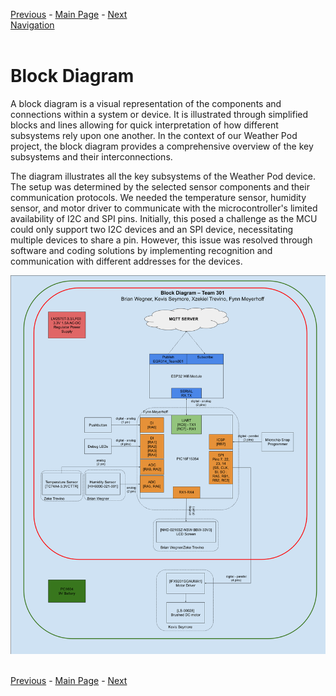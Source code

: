 [Previous](https://github.com/314-grp-301/314-grp-301.github.io/blob/main/Assignments/03-Design-Ideation.md) - [Main Page](../README.md) - [Next](https://github.com/314-grp-301/314-grp-301.github.io/blob/main/Assignments/05-Component-Selection.md)<br>
[Navigation](https://github.com/314-grp-301/314-grp-301.github.io/blob/main/docs/Navigation.md)<br><br>
# Block Diagram
A block diagram is a visual representation of the components and connections within a system or device. It is illustrated through simplified blocks and lines allowing for quick interpretation of how different subsystems rely upon one another. In the context of our Weather Pod project, the block diagram provides a comprehensive overview of the key subsystems and their interconnections.

The diagram illustrates all the key subsystems of the Weather Pod device. The setup was determined by the selected sensor components and their communication protocols. We needed the temperature sensor, humidity sensor, and motor driver to communicate with the microcontroller's limited availability of I2C and SPI pins. Initially, this posed a challenge as the MCU could only support two I2C devices and an SPI device, necessitating multiple devices to share a pin. However, this issue was resolved through software and coding solutions by implementing recognition and communication with different addresses for the devices.
<br>

![My Image](https://raw.githubusercontent.com/314-grp-301/314-grp-301.github.io/main/docs/assets/images/Block%20Diagram%20Draft.png)<br><br>

[Previous](https://github.com/314-grp-301/314-grp-301.github.io/blob/main/Assignments/03-Design-Ideation.md) - [Main Page](../README.md) - [Next](https://github.com/314-grp-301/314-grp-301.github.io/blob/main/Assignments/05-Component-Selection.md)


